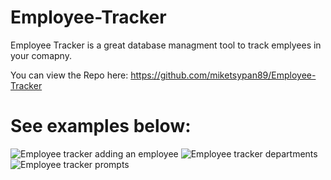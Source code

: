 # Employee-Tracker
Employee Tracker is a great database managment tool to track emplyees in your comapny.

You can view the Repo here: https://github.com/miketsypan89/Employee-Tracker

# See examples below:
![Employee tracker adding an employee](https://github.com/miketsypan89/Employee-Tracker/assets/124936942/b0776e98-c67a-4b31-adb2-e91ca629d350)
![Employee tracker departments](https://github.com/miketsypan89/Employee-Tracker/assets/124936942/611ffecd-14d4-4c03-9552-99f109abc1e2)
![Employee tracker prompts](https://github.com/miketsypan89/Employee-Tracker/assets/124936942/6eb325b6-4f64-49f2-a4d0-48268fbcfb5f)

